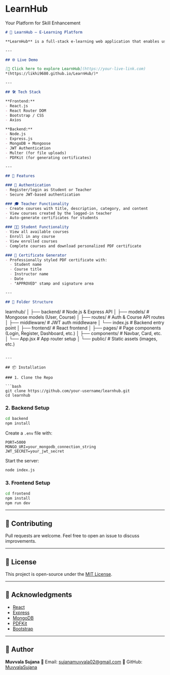 # LearnHub
Your Platform for Skill Enhancement

```markdown
# 📘 LearnHub – E-Learning Platform

**LearnHub** is a full-stack e-learning web application that enables users to **register as teachers or students**, **create and enroll in courses**, **view course content**, and **generate completion certificates**.

---

## 🌐 Live Demo

[🚀 Click here to explore LearnHub](https://your-live-link.com)  
*(https://likhi9680.github.io/LearnHub/)*

---

## 🛠 Tech Stack

**Frontend:**
- React.js
- React Router DOM
- Bootstrap / CSS
- Axios

**Backend:**
- Node.js
- Express.js
- MongoDB + Mongoose
- JWT Authentication
- Multer (for file uploads)
- PDFKit (for generating certificates)

---

## 📌 Features

### 👥 Authentication
- Register/login as Student or Teacher
- Secure JWT-based authentication

### 🎓 Teacher Functionality
- Create courses with title, description, category, and content
- View courses created by the logged-in teacher
- Auto-generate certificates for students

### 👩‍🎓 Student Functionality
- View all available courses
- Enroll in any course
- View enrolled courses
- Complete courses and download personalized PDF certificate

### 📜 Certificate Generator
- Professionally styled PDF certificate with:
  - Student name
  - Course title
  - Instructor name
  - Date
  - "APPROVED" stamp and signature area

---

## 📂 Folder Structure

```

learnhub/
│
├── backend/                     # Node.js & Express API
│   ├── models/                  # Mongoose models (User, Course)
│   ├── routes/                  # Auth & Course API routes
│   ├── middleware/              # JWT auth middleware
│   └── index.js                 # Backend entry point
│
├── frontend/                    # React frontend
│   ├── pages/                   # Page components (Login, Register, Dashboard, etc.)
│   ├── components/              # Navbar, Card, etc.
│   └── App.jsx                  # App router setup
│
└── public/                      # Static assets (images, etc.)

````

---

## 📦 Installation

### 1. Clone the Repo

```bash
git clone https://github.com/your-username/learnhub.git
cd learnhub
````

### 2. Backend Setup

```bash
cd backend
npm install
```

Create a `.env` file with:

```
PORT=5000
MONGO_URI=your_mongodb_connection_string
JWT_SECRET=your_jwt_secret
```

Start the server:

```bash
node index.js
```

### 3. Frontend Setup

```bash
cd frontend
npm install
npm run dev
```

---

## 🤝 Contributing

Pull requests are welcome. Feel free to open an issue to discuss improvements.

---

## 📄 License

This project is open-source under the [MIT License](LICENSE).

---

## 🙌 Acknowledgments

* [React](https://reactjs.org/)
* [Express](https://expressjs.com/)
* [MongoDB](https://www.mongodb.com/)
* [PDFKit](https://pdfkit.org/)
* [Bootstrap](https://getbootstrap.com/)

---

## 👤 Author

**Muvvala Sujana**
📧 Email: [sujanamuvvala02@gmail.com](mailto:sujanamuvvala02@gmail.com)
🔗 GitHub: [MuvvalaSujana](https://github.com/MuvvalaSujana)

